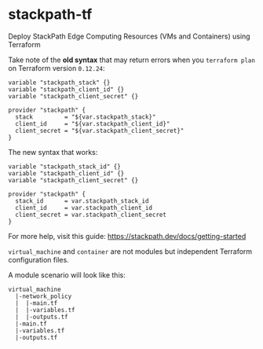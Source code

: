 # stackpath-tf
Deploy StackPath Edge Computing Resources (VMs and Containers) using Terraform

Take note of the **old syntax** that may return errors when you `terraform plan` on Terraform version `0.12.24`:

```
variable "stackpath_stack" {}
variable "stackpath_client_id" {}
variable "stackpath_client_secret" {}

provider "stackpath" {
  stack         = "${var.stackpath_stack}"
  client_id     = "${var.stackpath_client_id}"
  client_secret = "${var.stackpath_client_secret}"
}
```

The new syntax that works:

```
variable "stackpath_stack_id" {}
variable "stackpath_client_id" {}
variable "stackpath_client_secret" {}

provider "stackpath" {
  stack_id      = var.stackpath_stack_id
  client_id     = var.stackpath_client_id
  client_secret = var.stackpath_client_secret
}
```

For more help, visit this guide: https://stackpath.dev/docs/getting-started

`virtual_machine` and `container` are not modules but independent Terraform configuration files.

A module scenario will look like this:

```
virtual_machine
  |-network_policy
  |  |-main.tf
  |  |-variables.tf
  |  |-outputs.tf
  |-main.tf
  |-variables.tf
  |-outputs.tf
```
